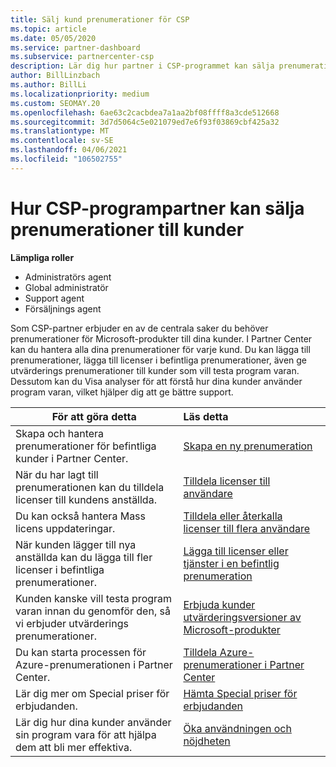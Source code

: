 ```yaml
---
title: Sälj kund prenumerationer för CSP
ms.topic: article
ms.date: 05/05/2020
ms.service: partner-dashboard
ms.subservice: partnercenter-csp
description: Lär dig hur partner i CSP-programmet kan sälja prenumerationer till kunder och hantera dem via partner Center.
author: BillLinzbach
ms.author: BillLi
ms.localizationpriority: medium
ms.custom: SEOMAY.20
ms.openlocfilehash: 6ae63c2cacbdea7a1aa2bf08ffff8a3cde512668
ms.sourcegitcommit: 3d7d5064c5e021079ed7e6f93f03869cbf425a32
ms.translationtype: MT
ms.contentlocale: sv-SE
ms.lasthandoff: 04/06/2021
ms.locfileid: "106502755"
---
```

# <a name="how-csp-program-partners-can-sell-subscriptions-to-customers"></a>Hur CSP-programpartner kan sälja prenumerationer till kunder

**Lämpliga roller**

- Administratörs agent
- Global administratör
- Support agent
- Försäljnings agent

Som CSP-partner erbjuder en av de centrala saker du behöver prenumerationer för Microsoft-produkter till dina kunder. I Partner Center kan du hantera alla dina prenumerationer för varje kund. Du kan lägga till prenumerationer, lägga till licenser i befintliga prenumerationer, även ge utvärderings prenumerationer till kunder som vill testa program varan. Dessutom kan du Visa analyser för att förstå hur dina kunder använder program varan, vilket hjälper dig att ge bättre support.

|**För att göra detta**   |**Läs detta**   |
|----------------------|:----------------------|
|Skapa och hantera prenumerationer för befintliga kunder i Partner Center.|[Skapa en ny prenumeration](create-a-new-subscription.md)|
|När du har lagt till prenumerationen kan du tilldela licenser till kundens anställda.  |[Tilldela licenser till användare](assign-licenses-to-users.md)|
|Du kan också hantera Mass licens uppdateringar.   |[Tilldela eller återkalla licenser till flera användare](bulk-license-provisioning-for-multiple-users.md)|
|När kunden lägger till nya anställda kan du lägga till fler licenser i befintliga prenumerationer.   |[Lägga till licenser eller tjänster i en befintlig prenumeration](add-licenses-or-services-to-an-existing-subscription.md)|
|Kunden kanske vill testa program varan innan du genomför den, så vi erbjuder utvärderings prenumerationer.    |[Erbjuda kunder utvärderingsversioner av Microsoft-produkter](offer-your-customers-trials-of-microsoft-products.md)|
|Du kan starta processen för Azure-prenumerationen i Partner Center.   |[Tilldela Azure-prenumerationer i Partner Center](assign-azure-subscriptions.md)|
|Lär dig mer om Special priser för erbjudanden.   |[Hämta Special priser för erbjudanden](get-special-pricing-for-offers.md)|
|Lär dig hur dina kunder använder sin program vara för att hjälpa dem att bli mer effektiva.   | [Öka användningen och nöjdheten](increasing-adoption-and-satisfaction.md)   |
